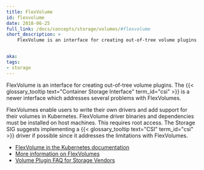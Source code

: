 ```yaml
---
title: FlexVolume
id: flexvolume
date: 2018-06-25
full_link: /docs/concepts/storage/volumes/#flexvolume
short_description: >
    FlexVolume is an interface for creating out-of-tree volume plugins. The {{< glossary_tooltip text="Container Storage Interface" term_id="csi" >}} is a newer interface which addresses several problems with FlexVolumes.


aka: 
tags:
- storage 
---
```

 FlexVolume is an interface for creating out-of-tree volume plugins. The {{< glossary_tooltip text="Container Storage Interface" term_id="csi" >}} is a newer interface which addresses several problems with FlexVolumes.

<!--more--> 

FlexVolumes enable users to write their own drivers and add support for their volumes in Kubernetes. FlexVolume driver binaries and dependencies must be installed on host machines. This requires root access. The Storage SIG suggests implementing a {{< glossary_tooltip text="CSI" term_id="csi" >}} driver if possible since it addresses the limitations with FlexVolumes.

* [FlexVolume in the Kubernetes documentation](/docs/concepts/storage/volumes/#flexvolume)
* [More information on FlexVolumes](https://github.com/kubernetes/community/blob/master/contributors/devel/sig-storage/flexvolume.md)
* [Volume Plugin FAQ for Storage Vendors](https://github.com/kubernetes/community/blob/master/sig-storage/volume-plugin-faq.md)
